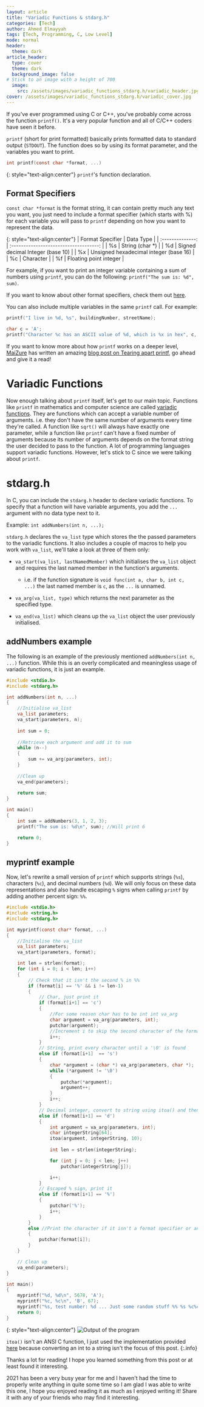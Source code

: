 ```yaml
---
layout: article
title: "Variadic Functions & stdarg.h" 
categories: [Tech]
author: Ahmed Elmayyah
tags: [Tech, Programming, C, Low Level]
mode: normal 
header:
  theme: dark
article_header:
  type: cover 
  theme: dark
  background_image: false
# Stick to an image with a height of 700
  image:
    src: /assets/images/variadic_functions_stdarg.h/variadic_header.jpg
cover: /assets/images/variadic_functions_stdarg.h/variadic_cover.jpg
---
```


If you've ever programmed using C or C++, you've probably come across the function `printf()`. It's a very popular function and all of C/C++ coders have seen it before.

`printf` (short for print formatted) basically prints formatted data to standard output (`STDOUT`). The function does so by using its format parameter, and the variables you want to print. 

<!--more-->

```c
int printf(const char *format, ...)
```

{: style="text-align:center"} 
`printf`'s function declaration.

## Format Specifiers

`const char *format` is the format string, it can contain pretty much any text you want, you just need to include a format specifier (which starts with %) for each variable you will pass to `printf` depending on how you want to represent the data.

{: style="text-align:center"}
| Format Specifier |               Data Type                |
| :--------------: | :------------------------------------: |
|        %s        |            String (char *)             |
|        %d        |    Signed decimal Integer (base 10)    |
|        %x        | Unsigned hexadecimal integer (base 16) |
|        %c        |               Character                |
|        %f        |         Floating point integer         |


For example, if you want to print an integer variable containing a sum of numbers using `printf`, you can do the following:  `printf("The sum is: %d", sum)`.

If you want to know about other format specifiers, check them out [here](https://www.tutorialspoint.com/format-specifiers-in-c).

You can also include multiple variables in the same `printf` call. For example: 

```c
printf("I live in %d, %s", buildingNumber, streetName);
```

```c
char c = 'A';
printf("Character %c has an ASCII value of %d, which is %x in hex", c, c, c);
```


If you want to know more about how `printf` works on a deeper level, [MaiZure](https://twitter.com/maizurejp) has written an amazing [blog post on Tearing apart printf](https://www.maizure.org/projects/printf/index.html), go ahead and give it a read!

# Variadic Functions

Now enough talking about `printf` itself, let's get to our main topic. Functions like `printf` in mathematics and computer science are called [variadic functions](https://en.wikipedia.org/wiki/Variadic_function). They are functions which can accept a variable number of arguments. i.e. they don't have the same number of arguments every time they're called. A function like `sqrt()` will always have exactly one parameter, while a function like `printf` can't have a fixed number of arguments because its number of arguments depends on the format string the user decided to pass to the function. A lot of programming languages support variadic functions. However, let's stick to C since we were talking about `printf`. 

# stdarg.h

In C, you can include the `stdarg.h` header to declare variadic functions. To specify that a function will have variable arguments, you add the `...` argument with no data type next to it. 

Example: `int addNumbers(int n, ...);`

`stdarg.h` declares the `va_list` type which stores the the passed parameters to the variadic functions. It also includes a couple of macros to help you work with  `va_list`, we'll take a look at three of them only:

- `va_start(va_list, lastNamedMember)` which initialises the `va_list` object and requires the last named member in the function's arguments.
  - i.e. if the function signature is `void func(int a, char b, int c, ...)` the last named member is `c`, as the `...` is unnamed.

- `va_arg(va_list, type)` which returns the next parameter as the specified type.
- `va_end(va_list)` which cleans up the `va_list` object the user previously initialised.

## addNumbers example

The following is an example of the previously mentioned `addNumbers(int n, ...)` function. While this is an overly complicated and meaningless usage of variadic functions, it is just an example.


```c
#include <stdio.h>
#include <stdarg.h>

int addNumbers(int n, ...)
{
    //Initialise va_list
    va_list parameters;
    va_start(parameters, n);
    
    int sum = 0;
    
    //Retrieve each argument and add it to sum
    while (n--)
    {
        sum += va_arg(parameters, int);
    }
    
	//Clean up
    va_end(parameters);
    
    return sum;
}

int main()
{
    int sum = addNumbers(3, 1, 2, 3);
    printf("The sum is: %d\n", sum); //Will print 6

    return 0;
}
```

## myprintf example

Now, let's rewrite a small version of `printf` which supports strings (`%s`), characters (`%c`), and decimal numbers (`%d`). We will only focus on these data representations and also handle escaping `%` signs when calling `printf` by adding another percent sign: `%%`.

```c
#include <stdio.h>
#include <string.h>
#include <stdarg.h>

int myprintf(const char* format, ...)
{
    //Initialise the va_list
    va_list parameters;
    va_start(parameters, format);

    int len = strlen(format);
    for (int i = 0; i < len; i++)
    {
        // Check that it isn't the second % in %%
        if (format[i] == '%' && i != len-1)
        {
            // Char, just print it
            if (format[i+1] == 'c')
            { 
                //For some reason char has to be int int va_arg
                char argument = va_arg(parameters, int);
                putchar(argument);
                //Increment i to skip the second character of the format specifier
                i++;
            }
            // String, print every character until a '\0' is found
            else if (format[i+1]  == 's')
            {
                char *argument = (char *) va_arg(parameters, char *);
                while (*argument != '\0')
                {
                    putchar(*argument);
                    argument++;
                }
                i++;
            }
            // Decimal integer, convert to string using itoa() and then print
            else if (format[i+1] == 'd')
            {
                int argument = va_arg(parameters, int);
                char integerString[64];
                itoa(argument, integerString, 10);
                
                int len = strlen(integerString);

                for (int j = 0; j < len; j++)
                    putchar(integerString[j]);

                i++;
            }
            // Escaped % sign, print it
            else if (format[i+1] == '%')
            {
                putchar('%');
                i++;
            }
        }
        else //Print the character if it isn't a format specifier or an escaped %
        {
            putchar(format[i]);
        }
    }

    // Clean up
    va_end(parameters);
}

int main()
{
    myprintf("%d, %d\n", 5678, 'A');
    myprintf("%c, %c\n", 'B', 67);
    myprintf("%s, test number: %d ... Just some random stuff %% %s %c%c%c even more randomness%% \n%%", "test string", 1234, "literally random", 'a', 'n', 'd');
    return 0;
}
```

{: style="text-align:center"} 
![Output of the program](/assets/images/variadic_functions_stdarg.h/output.png)

`itoa()` isn't an ANSI C function, I just used the implementation provided [here](https://www.strudel.org.uk/itoa/#dev) because converting an int to a string isn't the focus of this post.
{:.info}

Thanks a lot for reading! I hope you learned something from this post or at least found it interesting. 

2021 has been a very busy year for me and I haven't had the time to properly write anything in quite some time so I am glad I was able to write this one, I hope you enjoyed reading it as much as I enjoyed writing it! Share it with any of your friends who may find it interesting.
